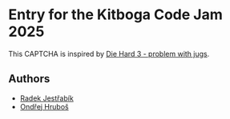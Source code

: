 # Entry for the Kitboga Code Jam 2025
This CAPTCHA is inspired by [Die Hard 3 - problem with jugs](https://www.youtube.com/watch?v=2vdF6NASMiE).

## Authors
- [Radek Jestřabík](https://github.com/JestrabikR)
- [Ondřej Hruboš](hrubos.dev)
